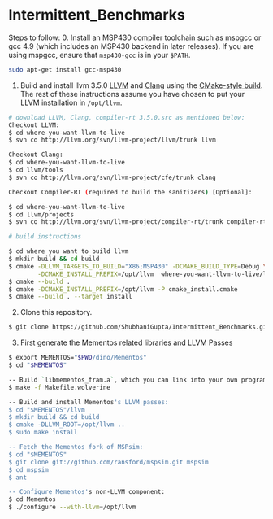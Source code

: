 # Intermittent_Benchmarks

Steps to follow:
0. Install an MSP430 compiler toolchain such as mspgcc or gcc 4.9 (which includes an MSP430 backend in later releases).  If you are using mspgcc, ensure that `msp430-gcc` is in your `$PATH`.
```sh   
sudo apt-get install gcc-msp430
```
1. Build and install llvm 3.5.0 [LLVM](http://llvm.org/) and
[Clang](http://clang.llvm.org/) using the [CMake-style
build](http://llvm.org/docs/CMake.html).  The rest of these instructions assume
you have chosen to put your LLVM installation in `/opt/llvm`.

```sh
# download LLVM, Clang, compiler-rt 3.5.0.src as mentioned below:
Checkout LLVM:
$ cd where-you-want-llvm-to-live
$ svn co http://llvm.org/svn/llvm-project/llvm/trunk llvm

Checkout Clang:
$ cd where-you-want-llvm-to-live
$ cd llvm/tools
$ svn co http://llvm.org/svn/llvm-project/cfe/trunk clang

Checkout Compiler-RT (required to build the sanitizers) [Optional]:

$ cd where-you-want-llvm-to-live
$ cd llvm/projects
$ svn co http://llvm.org/svn/llvm-project/compiler-rt/trunk compiler-rt

# build instructions

$ cd where you want to build llvm
$ mkdir build && cd build
$ cmake -DLLVM_TARGETS_TO_BUILD="X86;MSP430" -DCMAKE_BUILD_TYPE=Debug \
        -DCMAKE_INSTALL_PREFIX=/opt/llvm  where-you-want-llvm-to-live/llvm
$ cmake --build .
$ cmake -DCMAKE_INSTALL_PREFIX=/opt/llvm -P cmake_install.cmake
$ cmake --build . --target install

```
2. Clone this repository.
```sh
$ git clone https://github.com/ShubhaniGupta/Intermittent_Benchmarks.git dino
```

3. First generate the Mementos related libraries and LLVM Passes
```sh
$ export MEMENTOS="$PWD/dino/Mementos"
$ cd "$MEMENTOS"

-- Build `libmementos_fram.a`, which you can link into your own programs:
$ make -f Makefile.wolverine

-- Build and install Mementos's LLVM passes:
$ cd "$MEMENTOS"/llvm
$ mkdir build && cd build
$ cmake -DLLVM_ROOT=/opt/llvm ..
$ sudo make install

-- Fetch the Mementos fork of MSPsim:
$ cd "$MEMENTOS"
$ git clone git://github.com/ransford/mspsim.git mspsim
$ cd mspsim
$ ant

-- Configure Mementos's non-LLVM component:
$ cd Mementos
$ ./configure --with-llvm=/opt/llvm

```
